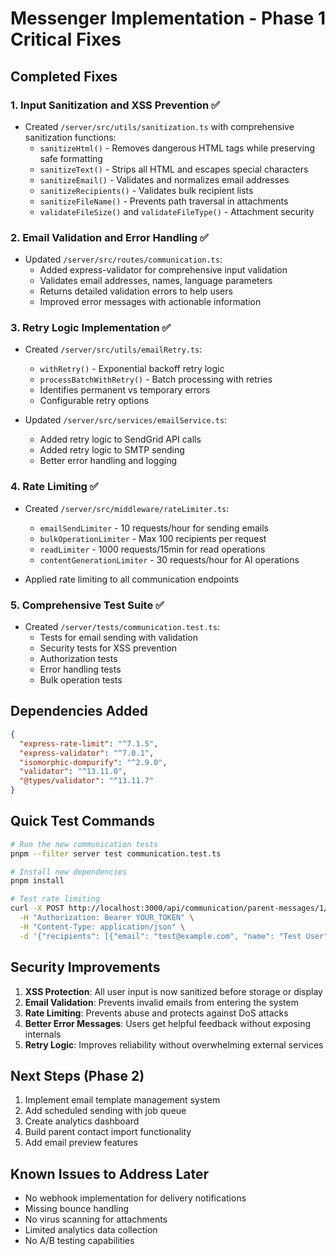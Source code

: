 # Messenger Implementation - Phase 1 Critical Fixes

## Completed Fixes

### 1. Input Sanitization and XSS Prevention ✅
- Created `/server/src/utils/sanitization.ts` with comprehensive sanitization functions:
  - `sanitizeHtml()` - Removes dangerous HTML tags while preserving safe formatting
  - `sanitizeText()` - Strips all HTML and escapes special characters
  - `sanitizeEmail()` - Validates and normalizes email addresses
  - `sanitizeRecipients()` - Validates bulk recipient lists
  - `sanitizeFileName()` - Prevents path traversal in attachments
  - `validateFileSize()` and `validateFileType()` - Attachment security

### 2. Email Validation and Error Handling ✅
- Updated `/server/src/routes/communication.ts`:
  - Added express-validator for comprehensive input validation
  - Validates email addresses, names, language parameters
  - Returns detailed validation errors to help users
  - Improved error messages with actionable information

### 3. Retry Logic Implementation ✅
- Created `/server/src/utils/emailRetry.ts`:
  - `withRetry()` - Exponential backoff retry logic
  - `processBatchWithRetry()` - Batch processing with retries
  - Identifies permanent vs temporary errors
  - Configurable retry options

- Updated `/server/src/services/emailService.ts`:
  - Added retry logic to SendGrid API calls
  - Added retry logic to SMTP sending
  - Better error handling and logging

### 4. Rate Limiting ✅
- Created `/server/src/middleware/rateLimiter.ts`:
  - `emailSendLimiter` - 10 requests/hour for sending emails
  - `bulkOperationLimiter` - Max 100 recipients per request
  - `readLimiter` - 1000 requests/15min for read operations
  - `contentGenerationLimiter` - 30 requests/hour for AI operations

- Applied rate limiting to all communication endpoints

### 5. Comprehensive Test Suite ✅
- Created `/server/tests/communication.test.ts`:
  - Tests for email sending with validation
  - Security tests for XSS prevention
  - Authorization tests
  - Error handling tests
  - Bulk operation tests

## Dependencies Added
```json
{
  "express-rate-limit": "^7.1.5",
  "express-validator": "^7.0.1",
  "isomorphic-dompurify": "^2.9.0",
  "validator": "^13.11.0",
  "@types/validator": "^13.11.7"
}
```

## Quick Test Commands
```bash
# Run the new communication tests
pnpm --filter server test communication.test.ts

# Install new dependencies
pnpm install

# Test rate limiting
curl -X POST http://localhost:3000/api/communication/parent-messages/1/send \
  -H "Authorization: Bearer YOUR_TOKEN" \
  -H "Content-Type: application/json" \
  -d '{"recipients": [{"email": "test@example.com", "name": "Test User"}]}'
```

## Security Improvements
1. **XSS Protection**: All user input is now sanitized before storage or display
2. **Email Validation**: Prevents invalid emails from entering the system
3. **Rate Limiting**: Prevents abuse and protects against DoS attacks
4. **Better Error Messages**: Users get helpful feedback without exposing internals
5. **Retry Logic**: Improves reliability without overwhelming external services

## Next Steps (Phase 2)
1. Implement email template management system
2. Add scheduled sending with job queue
3. Create analytics dashboard
4. Build parent contact import functionality
5. Add email preview features

## Known Issues to Address Later
- No webhook implementation for delivery notifications
- Missing bounce handling
- No virus scanning for attachments
- Limited analytics data collection
- No A/B testing capabilities